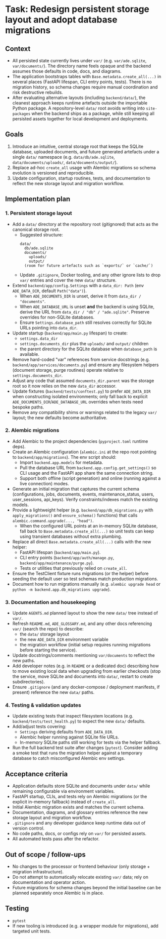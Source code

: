 # Task: Redesign persistent storage layout and adopt database migrations

## Context
- All persisted state currently lives under `var/` (e.g. `var/ade.sqlite`, `var/documents/`). The directory name feels opaque and
  the backend assumes those defaults in code, docs, and diagrams.
- The application bootstraps tables with `Base.metadata.create_all(...)` in several places (FastAPI lifespan, CLI entry points,
  tests). There is no migration history, so schema changes require manual coordination and risk destructive rebuilds.
- After evaluating alternative layouts (including `backend/data/`), the cleanest approach keeps runtime artefacts outside the
  importable Python package. A repository-level `data/` root avoids writing into `site-packages` when the backend ships as a
  package, while still keeping all persisted assets together for local development and deployments.

## Goals
1. Introduce an intuitive, central storage root that keeps the SQLite database, uploaded documents, and future generated
   artefacts under a single `data/` namespace (e.g. `data/db/ade.sqlite`, `data/documents/uploads/`, `data/documents/output/`).
2. Replace ad-hoc `create_all` usage with Alembic migrations so schema evolution is versioned and reproducible.
3. Update configuration, startup routines, tests, and documentation to reflect the new storage layout and migration workflow.

## Implementation plan

### 1. Persistent storage layout
- Add a `data/` directory at the repository root (gitignored) that acts as the canonical storage root.
  - Suggested structure:
    ```
    data/
      db/ade.sqlite
      documents/
        uploads/
        output/
      (room for future artefacts such as `exports/` or `cache/`)
    ```
  - Update `.gitignore`, Docker tooling, and any other ignore lists to drop `var/` entries and cover the new `data/` structure.
- Extend `backend/app/config.Settings` with a `data_dir: Path` (env `ADE_DATA_DIR`, default `Path("data")`).
  - When `ADE_DOCUMENTS_DIR` is unset, derive it from `data_dir / "documents"`.
  - When `ADE_DATABASE_URL` is unset **and** the backend is using SQLite, derive the URL from `data_dir / "db" / "ade.sqlite"`.
    Preserve overrides for non-SQLite databases.
  - Ensure `Settings.database_path` still resolves correctly for SQLite URLs pointing into `data_dir`.
- Update startup (`backend/app/main.py` lifespan) to create:
  - `settings.data_dir`
  - `settings.documents_dir` plus the `uploads/` and `output/` children
  - the parent directory for the SQLite database when `database_path` is available.
- Remove hard-coded "var" references from service docstrings (e.g. `backend/app/services/documents.py`) and ensure any
  filesystem helpers (document storage, purge routines) operate relative to `settings.documents_dir`.
- Adjust any code that assumed `documents_dir.parent` was the storage root so it now relies on the new `data_dir` accessor.
- Update fixtures (`backend/tests/conftest.py`) to prefer `ADE_DATA_DIR` when constructing isolated environments; only fall back
  to explicit `ADE_DOCUMENTS_DIR`/`ADE_DATABASE_URL` overrides when tests need bespoke paths.
- Remove any compatibility shims or warnings related to the legacy `var/` layout; the new defaults become authoritative.

### 2. Alembic migrations
- Add Alembic to the project dependencies (`pyproject.toml` runtime deps).
- Create an Alembic configuration (`alembic.ini` at the repo root pointing to `backend/app/migrations`). The env script should:
  - Import `backend.app.models` for metadata.
  - Pull the database URL from `backend.app.config.get_settings()` so CLI usage and the FastAPI app share the same connection
    string.
  - Support both offline (script generation) and online (running against a live connection) modes.
- Generate an initial migration that captures the current schema (configurations, jobs, documents, events, maintenance_status,
  users, user_sessions, api_keys). Verify constraints/indexes match the existing models.
- Provide a lightweight helper (e.g. `backend/app/db_migrations.py` with `apply_migrations()` and `ensure_schema()` functions)
  that calls `alembic.command.upgrade(..., "head")`.
  - When the configured URL points at an in-memory SQLite database, fall back to `Base.metadata.create_all(...)` so unit tests can
    keep using transient databases without extra plumbing.
- Replace all direct `Base.metadata.create_all(...)` calls with the new helper:
  - FastAPI lifespan (`backend/app/main.py`).
  - CLI entry points (`backend/app/auth/manage.py`, `backend/app/maintenance/purge.py`).
  - Tests or utilities that previously relied on `create_all`.
- Ensure the TestClient fixture runs migrations (or the helper) before seeding the default user so test schemas match production
  migrations.
- Document how to run migrations manually (e.g. `alembic upgrade head` or `python -m backend.app.db_migrations upgrade`).

### 3. Documentation and housekeeping
- Update `AGENTS.md` planned layout to show the new `data/` tree instead of `var/`.
- Refresh `README.md`, `ADE_GLOSSARY.md`, and any other docs referencing `var/` (search the repo) to describe:
  - the `data/` storage layout
  - the new `ADE_DATA_DIR` environment variable
  - the migration workflow (initial setup requires running migrations before starting the service).
- Update docstrings/comments mentioning `var/documents` to reflect the new paths.
- Add developer notes (e.g. in `README` or a dedicated doc) describing how to move existing local data when upgrading from earlier
  checkouts (stop the service, move SQLite and documents into `data/`, restart to create subdirectories).
- Ensure `.gitignore` (and any docker-compose / deployment manifests, if present) reference the new `data/` paths.

### 4. Testing & validation updates
- Update existing tests that inspect filesystem locations (e.g. `backend/tests/test_health.py`) to expect the new `data/`
  defaults.
- Add/adjust tests covering:
  - `Settings` deriving defaults from `ADE_DATA_DIR`.
  - Alembic helper running against SQLite file URLs.
  - In-memory SQLite paths still working for tests via the helper fallback.
- Run the full backend test suite after changes (`pytest`). Consider adding a smoke test that runs the migration helper against
  a temporary database to catch misconfigured Alembic env settings.

## Acceptance criteria
- Application defaults store SQLite and documents under `data/` while remaining configurable via environment variables.
- FastAPI startup, CLIs, and tests rely on Alembic migrations (or the explicit in-memory fallback) instead of `create_all`.
- Initial Alembic migration exists and matches the current schema.
- Documentation, diagrams, and glossary entries reference the new storage layout and migration workflow.
- `.gitignore` and any developer guidance keep runtime data out of version control.
- No code paths, docs, or configs rely on `var/` for persisted assets.
- All automated tests pass after the refactor.

## Out of scope / follow-ups
- No changes to the processor or frontend behaviour (only storage + migration infrastructure).
- Do not attempt to automatically relocate existing `var/` data; rely on documentation and operator action.
- Future migrations for schema changes beyond the initial baseline can be planned separately once Alembic is in place.

## Testing
- `pytest`
- If new tooling is introduced (e.g. a wrapper module for migrations), add targeted unit tests.

